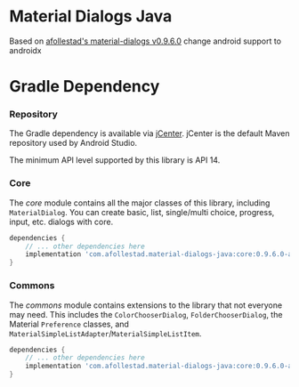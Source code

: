 # Material Dialogs Java
Based on <a href="https://github.com/afollestad/material-dialogs" target="_blank">afollestad's material-dialogs v0.9.6.0</a> change android support to androidx

# Gradle Dependency

### Repository

The Gradle dependency is available via [jCenter](https://bintray.com/devyy093/material-dialogs-java/core).
jCenter is the default Maven repository used by Android Studio.

The minimum API level supported by this library is API 14.

### Core

The *core* module contains all the major classes of this library, including `MaterialDialog`.
You can create basic, list, single/multi choice, progress, input, etc. dialogs with core.

```gradle
dependencies {
	// ... other dependencies here
    implementation 'com.afollestad.material-dialogs-java:core:0.9.6.0-androidx'
}
```

### Commons

The *commons* module contains extensions to the library that not everyone may need. This includes the
`ColorChooserDialog`, `FolderChooserDialog`, the Material `Preference` classes, and `MaterialSimpleListAdapter`/`MaterialSimpleListItem`.

```gradle
dependencies {
    // ... other dependencies here
    implementation 'com.afollestad.material-dialogs-java:core:0.9.6.0-androidx'
}
```
